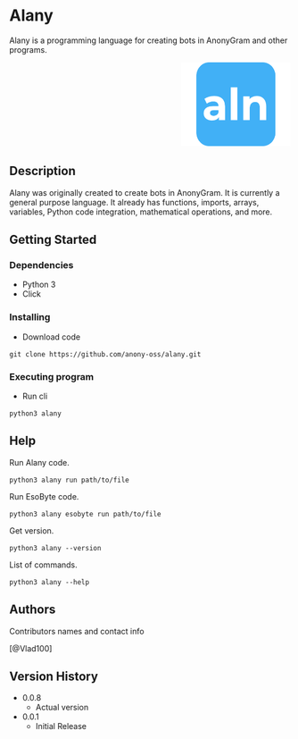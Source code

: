 <div align="left">
  
# Alany 

Alany is a programming language for creating bots in AnonyGram and other programs.
</div>

<div align="right">
  <img src="logo.png" alt="Logo" width="196" height="150">
</div>

## Description

Alany was originally created to create bots in AnonyGram. It is currently a general purpose language. It already has functions, imports, arrays, variables, Python code integration, mathematical operations, and more.

## Getting Started

### Dependencies

* Python 3
* Click

### Installing

* Download code
```
git clone https://github.com/anony-oss/alany.git
```

### Executing program

* Run cli
```
python3 alany
```

## Help

Run Alany code.
```
python3 alany run path/to/file
```

Run EsoByte code.
```
python3 alany esobyte run path/to/file
```

Get version.
```
python3 alany --version
```

List of commands.
```
python3 alany --help
```

## Authors

Contributors names and contact info

[@Vlad100]

## Version History

* 0.0.8
    * Actual version
* 0.0.1
    * Initial Release
